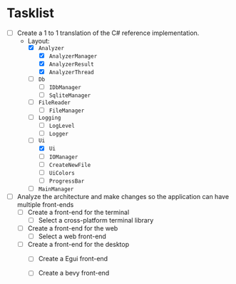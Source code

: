 # Tasklist

- [ ] Create a 1 to 1 translation of the C# reference implementation.
  - Layout:
    - [x] `Analyzer`
      - [x] `AnalyzerManager`
      - [x] `AnalyzerResult`
      - [x] `AnalyzerThread`
    - [ ] `Db`
      - [ ] `IDbManager`
      - [ ] `SqliteManager`
    - [ ] `FileReader`
      - [ ] `FileManager`
    - [ ] `Logging`
      - [ ] `LogLevel`
      - [ ] `Logger`
    - [ ] `Ui`
      - [x] `Ui`
      - [ ] `IOManager`
      - [ ] `CreateNewFile`
      - [ ] `UiColors`
      - [ ] `ProgressBar`
    - [ ] `MainManager`

- [ ] Analyze the architecture and make changes so the application can have multiple front-ends
  - [ ] Create a front-end for the terminal
    - [ ] Select a cross-platform terminal library
  - [ ] Create a front-end for the web
    - [ ] Select a web front-end
  - [ ] Create a front-end for the desktop
    - [ ] Create a Egui front-end
    - [ ] Create a bevy front-end

